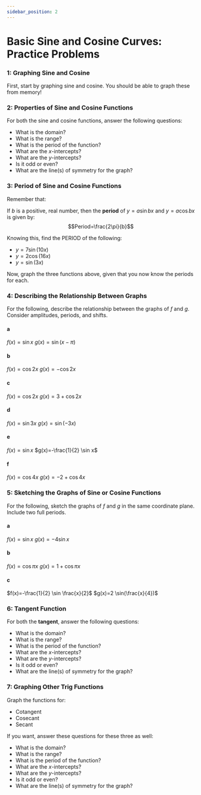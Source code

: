 ```yaml
---
sidebar_position: 2
---
```


# Basic Sine and Cosine Curves: Practice Problems

### 1: Graphing Sine and Cosine
First, start by graphing sine and cosine. You should be able to graph these from memory!


### 2: Properties of Sine and Cosine Functions
For both the sine and cosine functions, answer the following questions:
- What is the domain?
- What is the range?
- What is the period of the function?
- What are the $x$-intercepts?
- What are the $y$-intercepts?
- Is it odd or even?
- What are the line(s) of symmetry for the graph?

### 3: Period of Sine and Cosine Functions
Remember that:

If $b$ is a positive, real number, then the **period** of
$y=a \sin bx$ and $y=a \cos bx$
is given by:
$$Period=\frac{2\pi}{b}$$

Knowing this, find the PERIOD of the following:
- $y=7\sin(10x)$
- $y=2\cos(16x)$
- $y=\sin(3x)$

Now, graph the three functions above, given that you now know the periods for each.

### 4: Describing the Relationship Between Graphs
For the following, describe the relationship between the graphs of $f$ and $g$. Consider amplitudes, periods, and shifts.

#### a
$f(x)=\sin x$
$g(x)=\sin(x-\pi)$

#### b
$f(x)=\cos 2x$
$g(x)=-\cos 2x$

#### c
$f(x)=\cos 2x$
$g(x)=3+\cos 2x$

#### d
$f(x)=\sin 3x$
$g(x)=\sin(-3x)$

#### e
$f(x)=\sin x$
$g(x)=-\frac{1}{2} \sin x$

#### f
$f(x)=\cos 4x$
$g(x)=-2+\cos 4x$

### 5: Sketching the Graphs of Sine or Cosine Functions
For the following, sketch the graphs of $f$ and $g$ in the same coordinate plane. Include two full periods.

#### a
$f(x)=\sin x$
$g(x)=-4 \sin x$

#### b
$f(x)= \cos \pi x$
$g(x)=1 + \cos \pi x$

#### c
$f(x)=-\frac{1}{2} \sin \frac{x}{2}$
$g(x)=2 \sin(\frac{x}{4})$

### 6: Tangent Function
For both the **tangent**, answer the following questions:
- What is the domain?
- What is the range?
- What is the period of the function?
- What are the $x$-intercepts?
- What are the $y$-intercepts?
- Is it odd or even?
- What are the line(s) of symmetry for the graph?

### 7: Graphing Other Trig Functions
Graph the functions for:
- Cotangent
- Cosecant
- Secant

If you want, answer these questions for these three as well:
- What is the domain?
- What is the range?
- What is the period of the function?
- What are the $x$-intercepts?
- What are the $y$-intercepts?
- Is it odd or even?
- What are the line(s) of symmetry for the graph?